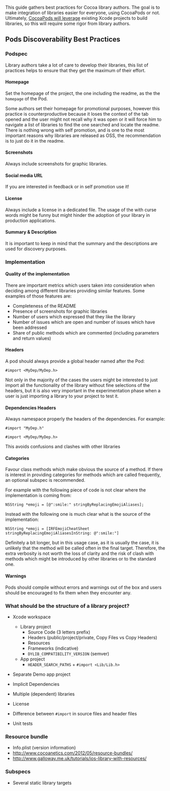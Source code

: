 This guide gathers best practices for Cocoa library authors. The goal is to make integration of libraries easier for everyone, using CocoaPods or not. Ultimately, [CocoaPods will leverage](https://github.com/CocoaPods/CocoaPods/issues/1024) existing Xcode projects to build libraries, so this will require some rigor from library authors.

## Pods Discoverability Best Practices

### Podspec

Library authors take a lot of care to develop their libraries, this list of practices helps to ensure that they get the maximum of their effort.

#### Homepage

Set the homepage of the project, the one including the readme, as the the `homepage` of the Pod.


Some authors set their homepage for promotional purposes, however this practice is counterproductive because it loses the context of the tab opened and the user might not recall why it was open or it will force him to navigate a list of libraries to find the one searched and locate the readme. There is nothing wrong with self promotion, and is one to the most important reasons why libraries are released as OSS, the recommendation is to just do it in the readme.

#### Screenshots

Always include screenshots for graphic libraries.

#### Social media URL

If you are interested in feedback or in self promotion use it!

#### License

Always include a license in a dedicated file. The usage of the with curse words might be funny but might hinder the adoption of your library in production applications.

#### Summary & Description

It is important to keep in mind that the summary and the descriptions are used for discovery purposes.

### Implementation

#### Quality of the implementation

There are important metrics which users taken into consideration when deciding among different libraries providing similar features. Some examples of those features are:

- Completeness of the README
- Presence of screenshots for graphic libraries
- Number of users which expressed that they like the library
- Number of issues which are open and number of issues which have been addressed
- Share of public methods which are commented (including parameters and return values)


#### Headers

A pod should always provide a global header named after the Pod:

```
#import <MyDep/MyDep.h>
```
Not only in the majority of the cases the users might be interested to just import all the functionality of the library without fine selections of the headers, but it is also very important in the experimentation phase when a user is just importing a library to your project to test it.


#### Dependencies Headers

Always namespace properly the headers of the dependencies. For example:

```
#import "MyDep.h"
```

```
#import <MyDep/MyDep.h>
```

This avoids confusions and clashes with other libraries

#### Categories

Favour class methods which make obvious the source of a method. If there is interest in providing categories for methods which are called frequently, an optional subspec is recommended.

For example with the following piece of code is not clear where the implementation is coming from:

```
NSString *emoji = [@":smile:" stringByReplacingEmojiAliases];
``` 

Instead with the following one is much clear what is the source of the implementation:

```
NSString *emoji = [IRFEmojiCheatSheet stringByReplacingEmojiAliasesInString: @":smile:"]
```

Definitely a bit longer, but in this usage case, as it is usually the case, it is unlikely that the method will be called often in the final target. Therefore, the extra verbosity is not worth the loss of clarity and the risk of clash with methods which might be introduced by other libraries or to the standard one.

#### Warnings

Pods should compile without errors and warnings out of the box and users should be encouraged to fix them when they encounter any.

### What should be the structure of a library project?

* Xcode workspace
	* Library project
		* Source Code (3 letters prefix)
		* Headers (public/project/private, Copy Files vs Copy Headers)
		* Resources
		* Frameworks (indicative)
		* `DYLIB_COMPATIBILITY_VERSION` (semver)
	* App project
		* `HEADER_SEARCH_PATHS` + `#import <Lib/Lib.h>`

* Separate Demo app project
* Implicit Dependencies
* Multiple (dependent) libraries
* License
* Difference between `#import` in source files and header files
* Unit tests

### Resource bundle

* Info.plist (version information)
* http://www.cocoanetics.com/2012/05/resource-bundles/
* http://www.galloway.me.uk/tutorials/ios-library-with-resources/

### Subspecs

* Several static library targets
